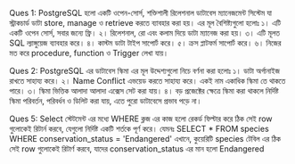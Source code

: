 Ques 1:
PostgreSQL হলো একটি ওপেন-সোর্স, শক্তিশালী রিলেশনাল ডাটাবেস ম্যানেজমেন্ট সিস্টেম যা স্ট্রাকচার্ড ডাটা store, manage ও retrieve করতে ব্যাবহার করা হয়। এর মূল বৈশিষ্ট্যগুলো হলোঃ
১। এটি একটি ওপেন সোর্স, সবার জন্যে ফ্রি। 
২। রিলেশনাল, রো এবং কলাম দিয়ে ডাটা ম্যানেজ করা হয়। 
৩। এটি মূলত SQL ল্যাঙ্গুয়েজ ব্যাবহার করে। 
৪। কাস্টম ডাটা টাইপ সাপোর্ট করে। 
৫। ক্রস প্লাটফর্ম সাপোর্ট করে। 
৬। নিজের মত করে procedure, function ও Trigger লেখা যায়। 

Ques 2:
PostgreSQL এর ডাটাবেস স্কিমা এর মূল উদ্দেশ্যগুলো নিচে বর্ণনা করা হলোঃ 
১। ডাটা অর্গানাইজ রাখতে সাহায্য করে। 
২। Name Conflict এভয়েড করতে সাহায্য করে। একই নাম একাধিক স্কিমা তে থাকতে পারে। 
৩। স্কিমা ভিত্তিক আলাদা আলাদা এক্সেস সেট করা যায়। 
৪। বড় প্রজেক্টের ক্ষেত্রে স্কিমা করা থাকলে নির্দিষ্ট স্কিমা পরিবর্তন, পরিবর্ধন ও ডিলিট করা যায়, এতে পুরো ডাটাবেসে প্রভাব পড়ে না। 

Ques 5:
Select স্টেটমেন্ট এর মধ্যে WHERE ক্লজ এর কাজ হলো রেকর্ড ফিল্টার করে ঠিক সেই row গুলোকেই রিটার্ন করবে, যেগুলো নির্দিষ্ট একটি শর্তকে পূর্ণ করে। 
যেমনঃ SELECT * FROM species WHERE conservation_status = 'Endangered'
এখানে, কুয়েরিটি species টেবিল এর ঠিক সেই row গুলোকেই রিটার্ণ করবে, যাদের conservation_status এর মান হলো Endangered

